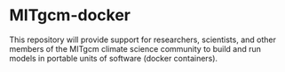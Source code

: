 # MITgcm-docker
This repository will provide support for researchers, scientists, and other members of the MITgcm climate science community to build and run models in portable units of software (docker containers). 
